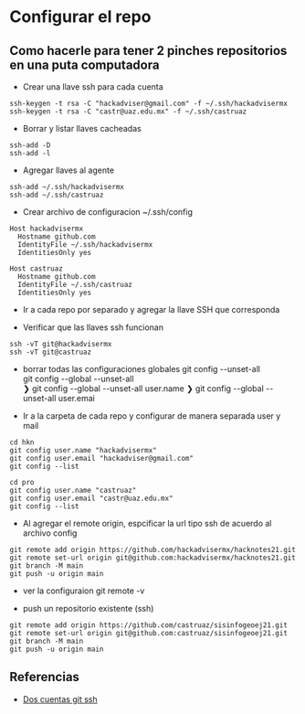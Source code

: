 # Configurar el repo


## Como hacerle para tener 2 pinches repositorios en una puta computadora

- Crear una llave ssh para cada cuenta
```
ssh-keygen -t rsa -C "hackadviser@gmail.com" -f ~/.ssh/hackadvisermx
ssh-keygen -t rsa -C "castr@uaz.edu.mx" -f ~/.ssh/castruaz
```

- Borrar y listar llaves cacheadas
```
ssh-add -D
ssh-add -l
```

- Agregar llaves al agente
```
ssh-add ~/.ssh/hackadvisermx
ssh-add ~/.ssh/castruaz
```


- Crear archivo de configuracion ~/.ssh/config
```
Host hackadvisermx
  Hostname github.com
  IdentityFile ~/.ssh/hackadvisermx
  IdentitiesOnly yes

Host castruaz
  Hostname github.com
  IdentityFile ~/.ssh/castruaz
  IdentitiesOnly yes
```

- Ir a cada repo por separado y agregar la llave SSH que corresponda


- Verificar que las llaves ssh funcionan
```
ssh -vT git@hackadvisermx
ssh -vT git@castruaz
```

- borrar todas las configuraciones globales
git config --unset-all   
	git config --global --unset-all   
❯ git config --global --unset-all user.name
❯ git config --global --unset-all user.emai

- Ir a la carpeta de cada repo y configurar de manera separada user y mail

```
cd hkn
git config user.name "hackadvisermx"
git config user.email "hackadviser@gmail.com"
git config --list

cd pro
git config user.name "castruaz"
git config user.email "castr@uaz.edu.mx"
git config --list
```

- Al agregar el remote origin, espcificar la url tipo ssh de acuerdo al archivo config
 
```
git remote add origin https://github.com/hackadvisermx/hacknotes21.git
git remote set-url origin git@github.com:hackadvisermx/hacknotes21.git
git branch -M main
git push -u origin main
```
- ver la configuraion
git remote -v

- push un repositorio existente (ssh)
```
git remote add origin https://github.com/castruaz/sisinfogeoej21.git
git remote set-url origin git@github.com:castruaz/sisinfogeoej21.git
git branch -M main
git push -u origin main
```




## Referencias
- [Dos cuentas git ssh](https://gist.github.com/jexchan/2351996)
